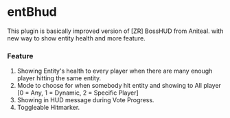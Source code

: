 # entBhud
This plugin is basically improved version of [ZR] BossHUD from Aniteal. with new way to show entity health and more feature.

### Feature
1. Showing Entity's health to every player when there are many enough player hitting the same entity.
2. Mode to choose for when somebody hit entity and showing to All player [0 = Any, 1 = Dynamic, 2 = Specific Player]
3. Showing in HUD message during Vote Progress.  
4. Toggleable Hitmarker.
